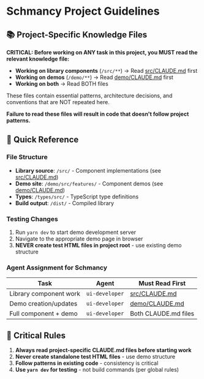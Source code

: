 # Schmancy Project Guidelines

## 📚 Project-Specific Knowledge Files

**CRITICAL: Before working on ANY task in this project, you MUST read the relevant knowledge file:**

- **Working on library components** (`/src/**`) → Read [src/CLAUDE.md](src/CLAUDE.md) first
- **Working on demos** (`/demo/**`) → Read [demo/CLAUDE.md](demo/CLAUDE.md) first
- **Working on both** → Read BOTH files

These files contain essential patterns, architecture decisions, and conventions that are NOT repeated here.

**Failure to read these files will result in code that doesn't follow project patterns.**

## 🎯 Quick Reference

### File Structure
- **Library source**: `/src/` - Component implementations (see [src/CLAUDE.md](src/CLAUDE.md))
- **Demo site**: `/demo/src/features/` - Component demos (see [demo/CLAUDE.md](demo/CLAUDE.md))
- **Types**: `/types/src/` - TypeScript type definitions
- **Build output**: `/dist/` - Compiled library

### Testing Changes
1. Run `yarn dev` to start demo development server
2. Navigate to the appropriate demo page in browser
3. **NEVER create test HTML files in project root** - use existing demo structure

### Agent Assignment for Schmancy

| Task | Agent | Must Read First |
|------|-------|-----------------|
| Library component work | `ui-developer` | [src/CLAUDE.md](src/CLAUDE.md) |
| Demo creation/updates | `ui-developer` | [demo/CLAUDE.md](demo/CLAUDE.md) |
| Full component + demo | `ui-developer` | Both CLAUDE.md files |

## 🚨 Critical Rules

1. **Always read project-specific CLAUDE.md files before starting work**
2. **Never create standalone test HTML files** - use demo structure
3. **Follow patterns in existing code** - consistency is critical
4. **Use `yarn dev` for testing** - not build commands (per global rules)